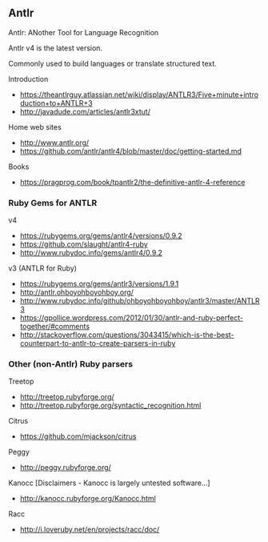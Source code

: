 ## Antlr

Antlr: ANother Tool for Language Recognition

Antlr v4 is the latest version.

Commonly used to build languages or translate structured text.

Introduction

- https://theantlrguy.atlassian.net/wiki/display/ANTLR3/Five+minute+introduction+to+ANTLR+3
- http://javadude.com/articles/antlr3xtut/

Home web sites

- http://www.antlr.org/
- https://github.com/antlr/antlr4/blob/master/doc/getting-started.md

Books

- https://pragprog.com/book/tpantlr2/the-definitive-antlr-4-reference

### Ruby Gems for ANTLR

v4

- https://rubygems.org/gems/antlr4/versions/0.9.2
- https://github.com/slaught/antlr4-ruby
- http://www.rubydoc.info/gems/antlr4/0.9.2

v3 (ANTLR for Ruby)

- https://rubygems.org/gems/antlr3/versions/1.9.1
- http://antlr.ohboyohboyohboy.org/
- http://www.rubydoc.info/github/ohboyohboyohboy/antlr3/master/ANTLR3
- https://gpollice.wordpress.com/2012/01/30/antlr-and-ruby-perfect-together/#comments
- http://stackoverflow.com/questions/3043415/which-is-the-best-counterpart-to-antlr-to-create-parsers-in-ruby

### Other (non-Antlr) Ruby parsers

Treetop

- http://treetop.rubyforge.org/
- http://treetop.rubyforge.org/syntactic_recognition.html

Citrus

- https://github.com/mjackson/citrus

Peggy

- http://peggy.rubyforge.org/

Kanocc [Disclaimers - Kanocc is largely untested software...]

- http://kanocc.rubyforge.org/Kanocc.html

Racc

- http://i.loveruby.net/en/projects/racc/doc/

